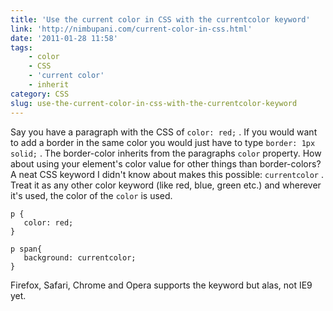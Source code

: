 ```yaml
---
title: 'Use the current color in CSS with the currentcolor keyword'
link: 'http://nimbupani.com/current-color-in-css.html'
date: '2011-01-28 11:58'
tags:
    - color
    - CSS
    - 'current color'
    - inherit
category: CSS
slug: use-the-current-color-in-css-with-the-currentcolor-keyword
---
```


Say you have a paragraph with the CSS of `color: red;` . If you would want to add a border in the same color you would just have to type `border: 1px solid;` . The border-color inherits from the paragraphs `color` property. How about using your element's color value for other things than border-colors? A neat CSS keyword I didn't know about makes this possible: `currentcolor` . Treat it as any other color keyword (like red, blue, green etc.) and wherever it's used, the color of the `color` is used.

    p {
       color: red;
    }
    
    p span{
       background: currentcolor;
    }
Firefox, Safari, Chrome and Opera supports the keyword but alas, not IE9 yet.
